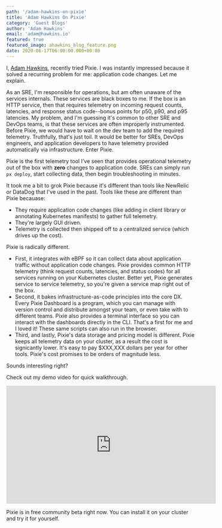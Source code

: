 ```yaml
---
path: '/adam-hawkins-on-pixie'
title: 'Adam Hawkins On Pixie'
category: 'Guest Blogs'
author: 'Adam Hawkins'
email: 'adam@hawkins.io'
featured: true
featured_image: ahawkins_blog_feature.png
date: 2020-06-17T06:00:00.000+00:00
---
```


I, [Adam Hawkins](https://hawkins.io), recently tried Pixie. I was
instantly impressed because it solved a recurring problem for me:
application code changes. Let me explain.

As an SRE, I'm responsible for operations, but am often unaware of the
services internals. These services
are black boxes to me. If the box is an HTTP service, then that
requires telemetry on incoming request counts, latencies, and
response status code--bonus points for p50, p90, and p95 latencies. My
problem, and I'm guessing it's common to other SRE and DevOps teams,
is that these services are often improperly instrumented. Before
Pixie, we would have to wait on the dev team to add the required
telemetry. Truthfully, that's just toil. It would be better for
SREs, DevOps engineers, and application developers to have
telemetry provided automatically via infrastructure. Enter Pixie.

Pixie is the first telemetry tool I've seen that provides
operational telemetry out of the box with **zero** changes to
application code. SREs can simply run `px deploy`, start collecting
data, then begin troubleshooting in minutes.

It took me a bit to grok Pixie because it's different than
tools like NewRelic or DataDog that I've used in the past. Tools like
these are different than Pixie becauase:

* They require application code changes (like adding in
  client library or annotating Kubernetes manifests) to gather full
  telemetry.
* They're largely GUI driven.
* Telemetry is collected then shipped off to a centralized service
  (which drives up the cost).

Pixie is radically different. 

* First, it integrates with eBPF so it can
collect data about application traffic without application code
changes.  Pixie provides common HTTP telemetry (think request counts,
latencies, and status codes) for all services running on your
Kubernetes cluster.  Better yet, Pixie generates service to service
telemetry, so you're given a service map right out of the box. 
* Second, it bakes infrastructure-as-code principles into the core DX. Every
Pixie Dashboard is a program, which you can manage with version
control and distribute amongst your team, or even take with to
different teams. Pixie also provides a terminal interface so you can
interact with the dashboards directly in the CLI. That's a first for
me and I loved it! These same scripts can also run in the browser.
* Third, and lastly, Pixie's data storage and pricing model is
different. Pixie keeps all telemetry data on your cluster, as a result
the cost is signicantly lower. It's easy to pay $XXX,XXX dollars per
year for other tools. Pixie's cost promises to be orders of
magnitude less.

Sounds interesting right? 

Check out my demo video for quick
walkthrough.

<iframe width="560" height="315" src="https://www.youtube.com/embed/_MlD-hVjVok" frameborder="0" allow="accelerometer; autoplay; encrypted-media; gyroscope; picture-in-picture" allowfullscreen></iframe>


Pixie is in free community beta right now. You can install it on your
cluster and try it for yourself.
